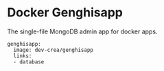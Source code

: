 # Docker Genghisapp

The single-file MongoDB admin app for docker apps.

```
genghisapp:
  image: dev-crea/genghisapp
  links:
  - database
```
